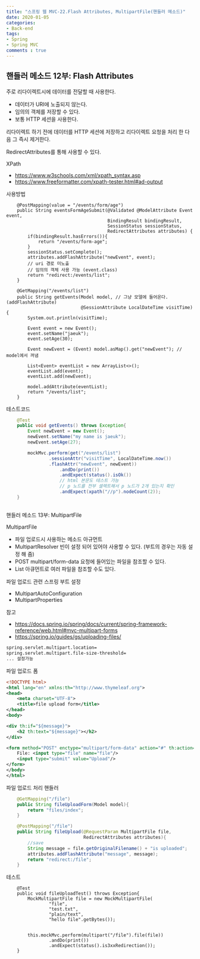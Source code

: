 ```yaml
---  
title: "스프링 웹 MVC-22.Flash Attributes, MultipartFile(핸들러 메소드)"
date: 2020-01-05
categories: 
- Back-end
tags:
- Spring 
- Spring MVC
comments : true
---
```


## 핸들러 메소드 12부: Flash Attributes
주로 리다이렉트시에 데이터를 전달할 때 사용한다.
- 데이터가 URI에 노출되지 않는다.
- 임의의 객체를 저장할 수 있다.
- 보통 HTTP 세션을 사용한다.

리다이렉트 하기 전에 데이터를 HTTP 세션에 저장하고 리다이렉트 요청을 처리 한 다음 그 즉시 제거한다.

RedirectAttributes를 통해 사용할 수 있다.

XPath
- https://www.w3schools.com/xml/xpath_syntax.asp
- https://www.freeformatter.com/xpath-tester.html#ad-output


사용방법
~~~
    @PostMapping(value = "/events/form/age")
    public String eventsFormAgeSubmit(@Validated @ModelAttribute Event event,
                                      BindingResult bindingResult,
                                      SessionStatus sessionStatus,
                                      RedirectAttributes attributes) {
        if(bindingResult.hasErrors()){
            return "/events/form-age";
        }
        sessionStatus.setComplete();
        attributes.addFlashAttribute("newEvent", event);
        // uri 경로 미노출
        // 임의의 객체 사용 가능 (event.class)
        return "redirect:/events/list";
    }

    @GetMapping("/events/list")
    public String getEvents(Model model, // 그냥 모델에 들어온다. (addFlashAttribute)
                            @SessionAttribute LocalDateTime visitTime){
        System.out.println(visitTime);

        Event event = new Event();
        event.setName("jaeuk");
        event.setAge(30);

        Event newEvent = (Event) model.asMap().get("newEvent"); // model에서 꺼냄

        List<Event> eventList = new ArrayList<>();
        eventList.add(event);
        eventList.add(newEvent);

        model.addAttribute(eventList);
        return "/events/list";
    }
~~~


테스트코드
~~~java
    @Test
    public void getEvents() throws Exception{
        Event newEvent = new Event();
        newEvent.setName("my name is jaeuk");
        newEvent.setAge(27);

        mockMvc.perform(get("/events/list")
                .sessionAttr("visitTime", LocalDateTime.now())
                .flashAttr("newEvent", newEvent))
                    .andDo(print())
                    .andExpect(status().isOk())
                    // html 본문도 테스트 가능
                    // p 노드를 전부 셀렉트해서 p 노드가 2개 있는지 확인
                    .andExpect(xpath("//p").nodeCount(2));
    }
~~~    



## 
핸들러 메소드 13부: MultipartFile

MultipartFile
- 파일 업로드시 사용하는 메소드 아규먼트
- MultipartResolver 빈이 설정 되어 있어야 사용할 수 있다. (부트의 경우는 자동 설정 해 줌)
- POST multipart/form-data 요청에 들어있는 파일을 참조할 수 있다.
- List<MultipartFile> 아큐먼트로 여러 파일을 참조할 수도 있다.


파일 업로드 관련 스프링 부트 설정
- MultipartAutoConfiguration
- MultipartProperties


참고
- https://docs.spring.io/spring/docs/current/spring-framework-reference/web.html#mvc-multipart-forms
- https://spring.io/guides/gs/uploading-files/



~~~xml
spring.servlet.multipart.location=
spring.servlet.multipart.file-size-threshold=
... 설정가능
~~~ 


파일 업로드 폼
~~~xml
<!DOCTYPE html>
<html lang="en" xmlns:th="http://www.thymeleaf.org">
<head>
    <meta charset="UTF-8">
    <title>file upload form</title>
</head>
<body>

<div th:if="${message}">
    <h2 th:text="${message}"></h2>
</div>

<form method="POST" enctype="multipart/form-data" action="#" th:action="@{/file}">
    File: <input type="file" name="file"/>
    <input type="submit" value="Upload"/>
</form>
</body>
</html>
~~~

파일 업로드 처리 핸들러
~~~java
    @GetMapping("/file")
    public String fileUploadForm(Model model){
        return "files/index";
    }

    @PostMapping("/file")
    public String fileUpload(@RequestParam MultipartFile file,
                             RedirectAttributes attributes){
        //save
        String message = file.getOriginalFilename() + "is uploaded";
        attributes.addFlashAttribute("message", message);
        return "redirect:/file";
    }
~~~

테스트
~~~
    @Test
    public void fileUploadTest() throws Exception{
        MockMultipartFile file = new MockMultipartFile(
                "file",
                "test.txt",
                "plain/text",
                "hello file".getBytes());


        this.mockMvc.perform(multipart("/file").file(file))
                .andDo(print())
                .andExpect(status().is3xxRedirection());
    }
~~~

